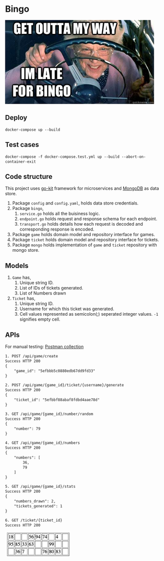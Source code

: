 # Bingo
![bingo](docs/assets/bingo.jpeg?raw=true)

## Deploy
```
docker-compose up --build  
```
## Test cases
```
docker-compose -f docker-compose.test.yml up --build --abort-on-container-exit
```
## Code structure
This project uses [go-kit](https://github.com/go-kit/kit) framework for microservices and [MongoDB](https://www.mongodb.com/) as data store.
1. Package `config` and `config.yaml`, holds data store credentials. 
2. Package `bingo`,
    1. `service.go` holds all the buisiness logic.
    2. `endpoint.go` holds request and response schema for each endpoint. 
    3. `transport.go` holds details how each request is decoded and corresponding response is encoded.
3. Package `game` holds domain model and repository interface for games.
4. Package `ticket` holds domain model and repository interface for tickets.
5. Package `mongo` holds implementation of `game` and `ticket` repository with mongo store.

## Models
1. `Game` has,
    1. Unique string ID.
    2. List of IDs of tickets generated.
    3. List of Numbers drawn
2. `Ticket` has,
    1. Unique string ID.
    2. Username for which this ticket was generated.
    3. Cell values represented as semicolon(;) seperated integer values. `-1` signifies empty cell.


## APIs
For manual testing: [Postman collection](docs/assets/Bingo.postman_collection.json?raw=true)


```
1. POST /api/game/create
Success HTTP 200
{
    "game_id": "5efbbb5c0880edb67dd9fd33"
}
```
```
2. POST /api/game/{game_id}/ticket/{username}/generate
Success HTTP 200
{
    "ticket_id": "5efbbf88abaf8fdbd4aae78d"
}
```
```
3. GET /api/game/{game_id}/number/random
Success HTTP 200
{
    "number": 79
}
```
```
4. GET /api/game/{game_id}/numbers
Success HTTP 200
{
    "numbers": [
        36,
        79
    ]
}
```
```
5. GET /api/game/{game_id}/stats
Success HTTP 200
{
    "numbers_drawn": 2,
    "tickets_generated": 1
}
```
```
6. GET /ticket/{ticket_id}
Success HTTP 200
```
![ticket](docs/assets/ticket.png?raw=true)
